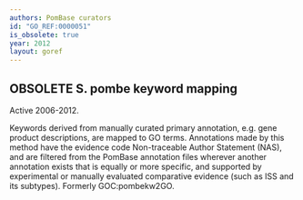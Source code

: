 ```yaml
---
authors: PomBase curators
id: "GO_REF:0000051"
is_obsolete: true
year: 2012
layout: goref
---
```


## OBSOLETE S. pombe keyword mapping

Active 2006-2012.

Keywords derived from manually curated primary annotation, e.g. gene product descriptions, are mapped to GO terms. Annotations made by this method have the evidence code Non-traceable Author Statement (NAS), and are filtered from the PomBase annotation files wherever another annotation exists that is equally or more specific, and supported by experimental or manually evaluated comparative evidence (such as ISS and its subtypes). Formerly GOC:pombekw2GO.
